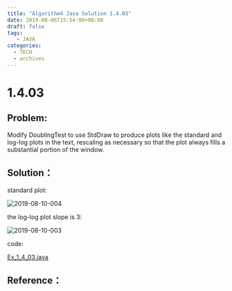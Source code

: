 ```yaml
---
title: "Algorithm4 Java Solution 1.4.03"
date: 2019-08-06T15:54:00+08:00
draft: false
tags:
   - JAVA
categories:
  - TECH
  - archives
---
```



# 1.4.03

## Problem:

Modify DoublingTest to use StdDraw to produce plots like the standard and log-log plots in the text, rescaling as necessary so that the plot always fills a substantial portion of the window.

## Solution：

standard plot:

![2019-08-10-004](https://gitee.com/gdhu/prvpic/raw/master/2019-08-10-004.jpg)

the log-log plot slope is 3:

![2019-08-10-003](https://gitee.com/gdhu/prvpic/raw/master/2019-08-10-003.jpg)

code:

[Ex_1_4_03.java](./Ex_1_4_03.java)


## Reference：


